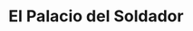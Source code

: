 ---
title: "El Palacio del Soldador"
url: /bahia-blanca/el-palacio-del-soldador/
shop: Eisenwaren
---